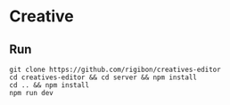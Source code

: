 # Creative

## Run

`git clone https://github.com/rigibon/creatives-editor`\
`cd creatives-editor && cd server && npm install`\
`cd .. && npm install`\
`npm run dev`
